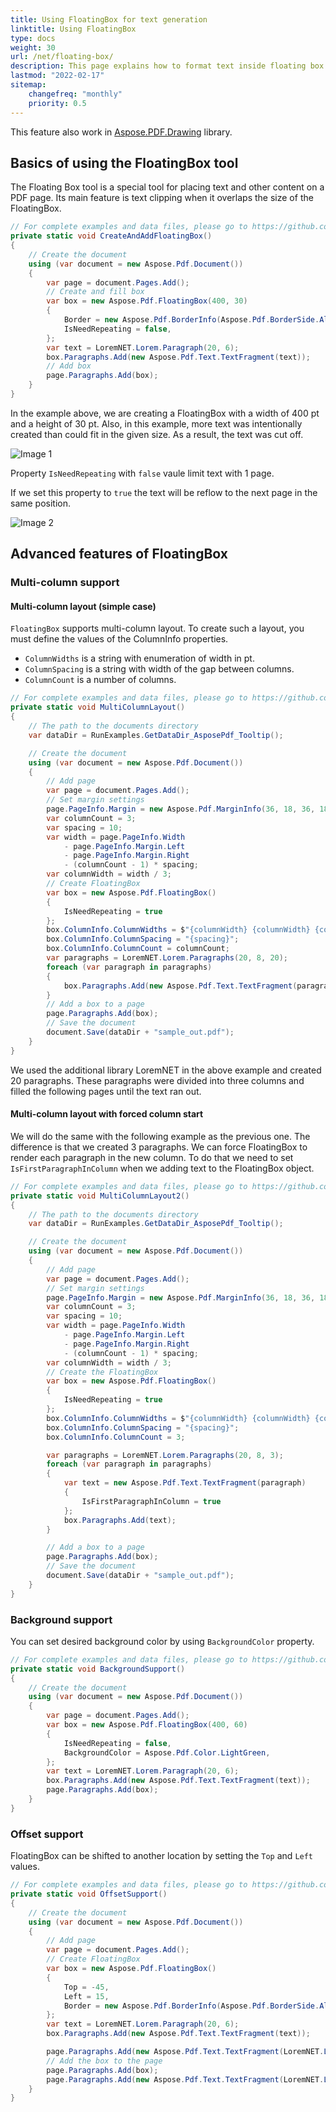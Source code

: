 ```yaml
---
title: Using FloatingBox for text generation
linktitle: Using FloatingBox
type: docs
weight: 30
url: /net/floating-box/
description: This page explains how to format text inside floating box. 
lastmod: "2022-02-17"
sitemap:
    changefreq: "monthly"
    priority: 0.5
---
```

<script type="application/ld+json">
{
    "@context": "https://schema.org",
    "@type": "TechArticle",
    "headline": "Using FloatingBox for text generation",
    "alternativeHeadline": "FloatingBox Enhances PDF Text Layout Options",
    "abstract": "The FloatingBox feature enhances PDF text formatting by allowing users to manage text placement with precision, including multi-column layouts and adjustable offsets. It supports text clipping, background colors, and options for repeating content across pages, making it a versatile tool for creating structured and visually appealing documents",
    "author": {
        "@type": "Person",
        "name": "Anastasiia Holub",
        "givenName": "Anastasiia",
        "familyName": "Holub",
        "url": "https://www.linkedin.com/in/anastasiia-holub-750430225/"
    },
    "genre": "pdf document generation",
    "wordcount": "682",
    "proficiencyLevel": "Beginner",
    "publisher": {
        "@type": "Organization",
        "name": "Aspose.PDF for .NET",
        "url": "https://products.aspose.com/pdf",
        "logo": "https://www.aspose.cloud/templates/aspose/img/products/pdf/aspose_pdf-for-net.svg",
        "alternateName": "Aspose",
        "sameAs": [
            "https://facebook.com/aspose.pdf/",
            "https://twitter.com/asposepdf",
            "https://www.youtube.com/channel/UCmV9sEg_QWYPi6BJJs7ELOg/featured",
            "https://www.linkedin.com/company/aspose",
            "https://stackoverflow.com/questions/tagged/aspose",
            "https://aspose.quora.com/",
            "https://aspose.github.io/"
        ],
        "contactPoint": [
            {
                "@type": "ContactPoint",
                "telephone": "+1 903 306 1676",
                "contactType": "sales",
                "areaServed": "US",
                "availableLanguage": "en"
            },
            {
                "@type": "ContactPoint",
                "telephone": "+44 141 628 8900",
                "contactType": "sales",
                "areaServed": "GB",
                "availableLanguage": "en"
            },
            {
                "@type": "ContactPoint",
                "telephone": "+61 2 8006 6987",
                "contactType": "sales",
                "areaServed": "AU",
                "availableLanguage": "en"
            }
        ]
    },
    "url": "/net/floating-box/",
    "mainEntityOfPage": {
        "@type": "WebPage",
        "@id": "/net/floating-box/"
    },
    "dateModified": "2024-11-25",
    "description": "Aspose.PDF can perform not only simple and easy tasks but also cope with more complex goals. Check the next section for advanced users and developers."
}
</script>

This feature also work in [Aspose.PDF.Drawing](/pdf/net/drawing/) library.

## Basics of using the FloatingBox tool

The Floating Box tool is a special tool for placing text and other content on a PDF page. Its main feature is text clipping when it overlaps the size of the FloatingBox.

```cs
// For complete examples and data files, please go to https://github.com/aspose-pdf/Aspose.PDF-for-.NET
private static void CreateAndAddFloatingBox()
{
    // Create the document
    using (var document = new Aspose.Pdf.Document())
    {
        var page = document.Pages.Add();
        // Create and fill box
        var box = new Aspose.Pdf.FloatingBox(400, 30)
        {
            Border = new Aspose.Pdf.BorderInfo(Aspose.Pdf.BorderSide.All, 1.5f, Aspose.Pdf.Color.DarkGreen),
            IsNeedRepeating = false,
        };
        var text = LoremNET.Lorem.Paragraph(20, 6);
        box.Paragraphs.Add(new Aspose.Pdf.Text.TextFragment(text));
        // Add box
        page.Paragraphs.Add(box);
    }
}
```  

In the example above, we are creating a FloatingBox with a width of 400 pt and a height of 30 pt.
Also, in this example, more text was intentionally created than could fit in the given size.
As a result, the text was cut off.

![Image 1](image01.png)

Property `IsNeedRepeating` with `false` vaule limit text with 1 page.

If we set this property to `true` the text will be reflow to the next page in the same position.

![Image 2](image02.png)

## Advanced features of FloatingBox

### Multi-column support

#### Multi-column layout (simple case)

`FloatingBox` supports multi-column layout. To create such a layout, you must define the values ​​of the ColumnInfo properties.

* `ColumnWidths` is a string with enumeration of width in pt.
* `ColumnSpacing` is a string with width of the gap between columns.
* `ColumnCount` is a number of columns.

```cs
// For complete examples and data files, please go to https://github.com/aspose-pdf/Aspose.PDF-for-.NET
private static void MultiColumnLayout()
{
    // The path to the documents directory
    var dataDir = RunExamples.GetDataDir_AsposePdf_Tooltip();

    // Create the document
    using (var document = new Aspose.Pdf.Document())
    {
        // Add page
        var page = document.Pages.Add();
        // Set margin settings
        page.PageInfo.Margin = new Aspose.Pdf.MarginInfo(36, 18, 36, 18);
        var columnCount = 3;
        var spacing = 10;
        var width = page.PageInfo.Width
            - page.PageInfo.Margin.Left
            - page.PageInfo.Margin.Right
            - (columnCount - 1) * spacing;
        var columnWidth = width / 3;
        // Create FloatingBox
        var box = new Aspose.Pdf.FloatingBox()
        {
            IsNeedRepeating = true
        };
        box.ColumnInfo.ColumnWidths = $"{columnWidth} {columnWidth} {columnWidth}";
        box.ColumnInfo.ColumnSpacing = "{spacing}";
        box.ColumnInfo.ColumnCount = columnCount;
        var paragraphs = LoremNET.Lorem.Paragraphs(20, 8, 20);
        foreach (var paragraph in paragraphs)
        {
            box.Paragraphs.Add(new Aspose.Pdf.Text.TextFragment(paragraph));
        }
        // Add a box to a page
        page.Paragraphs.Add(box);
        // Save the document
        document.Save(dataDir + "sample_out.pdf");
    }
}
```

We used the additional library LoremNET in the above example and created 20 paragraphs. These paragraphs were divided into three columns and filled the following pages until the text ran out.

#### Multi-column layout with forced column start

We will do the same with the following example as the previous one. The difference is that we created 3 paragraphs. We can force FloatingBox to render each paragraph in the new column. To do that we need to set `IsFirstParagraphInColumn` when we adding text to the FloatingBox object.

```cs
// For complete examples and data files, please go to https://github.com/aspose-pdf/Aspose.PDF-for-.NET
private static void MultiColumnLayout2()
{
    // The path to the documents directory
    var dataDir = RunExamples.GetDataDir_AsposePdf_Tooltip();

    // Create the document
    using (var document = new Aspose.Pdf.Document())
    {
        // Add page
        var page = document.Pages.Add();
        // Set margin settings
        page.PageInfo.Margin = new Aspose.Pdf.MarginInfo(36, 18, 36, 18);
        var columnCount = 3;
        var spacing = 10;
        var width = page.PageInfo.Width
            - page.PageInfo.Margin.Left
            - page.PageInfo.Margin.Right
            - (columnCount - 1) * spacing;
        var columnWidth = width / 3;
        // Create the FloatingBox
        var box = new Aspose.Pdf.FloatingBox()
        {
            IsNeedRepeating = true
        };
        box.ColumnInfo.ColumnWidths = $"{columnWidth} {columnWidth} {columnWidth}";
        box.ColumnInfo.ColumnSpacing = "{spacing}";
        box.ColumnInfo.ColumnCount = 3;

        var paragraphs = LoremNET.Lorem.Paragraphs(20, 8, 3);
        foreach (var paragraph in paragraphs)
        {
            var text = new Aspose.Pdf.Text.TextFragment(paragraph)
            {
                IsFirstParagraphInColumn = true
            };
            box.Paragraphs.Add(text);
        }

        // Add a box to a page
        page.Paragraphs.Add(box);
        // Save the document
        document.Save(dataDir + "sample_out.pdf");
    }
}
```

### Background support

You can set desired background color by using `BackgroundColor` property.

```cs
// For complete examples and data files, please go to https://github.com/aspose-pdf/Aspose.PDF-for-.NET
private static void BackgroundSupport()
{
    // Create the document
    using (var document = new Aspose.Pdf.Document())
    {
        var page = document.Pages.Add();
        var box = new Aspose.Pdf.FloatingBox(400, 60)
        {
            IsNeedRepeating = false,
            BackgroundColor = Aspose.Pdf.Color.LightGreen,
        };
        var text = LoremNET.Lorem.Paragraph(20, 6);
        box.Paragraphs.Add(new Aspose.Pdf.Text.TextFragment(text));
        page.Paragraphs.Add(box);
    }
}
```

### Offset support

FloatingBox can be shifted to another location by setting the `Top` and `Left` values.

```cs
// For complete examples and data files, please go to https://github.com/aspose-pdf/Aspose.PDF-for-.NET
private static void OffsetSupport()
{
    // Create the document
    using (var document = new Aspose.Pdf.Document())
    {
        // Add page
        var page = document.Pages.Add();
        // Create FloatingBox
        var box = new Aspose.Pdf.FloatingBox()
        {
            Top = -45,
            Left = 15,
            Border = new Aspose.Pdf.BorderInfo(Aspose.Pdf.BorderSide.All, 1.5f, Aspose.Pdf.Color.DarkGreen)
        };
        var text = LoremNET.Lorem.Paragraph(20, 6);
        box.Paragraphs.Add(new Aspose.Pdf.Text.TextFragment(text));

        page.Paragraphs.Add(new Aspose.Pdf.Text.TextFragment(LoremNET.Lorem.Paragraph(20, 6)));
        // Add the box to the page
        page.Paragraphs.Add(box);
        page.Paragraphs.Add(new Aspose.Pdf.Text.TextFragment(LoremNET.Lorem.Paragraph(20, 6)));
    }
}
```
